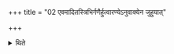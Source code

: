 +++
title = "02 एवमादितस्त्रिभिर्गणैर्हुत्वारण्येऽनुवाक्येन जुहुयात्"

+++

<details><summary>थिते</summary>

एवमादितस्त्रिभिर्गणैर्हुत्वारण्येऽनुवाक्येन जुहुयात् २
</details>
